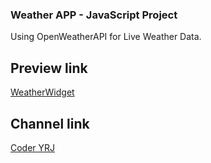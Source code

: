 ### Weather APP - JavaScript Project
Using OpenWeatherAPI for Live Weather Data.

## Preview link
[WeatherWidget]()

## Channel link

[Coder YRJ](https://www.youtube.com/channel/UCmal4i1uZEPFQJ4GkcT142g/)